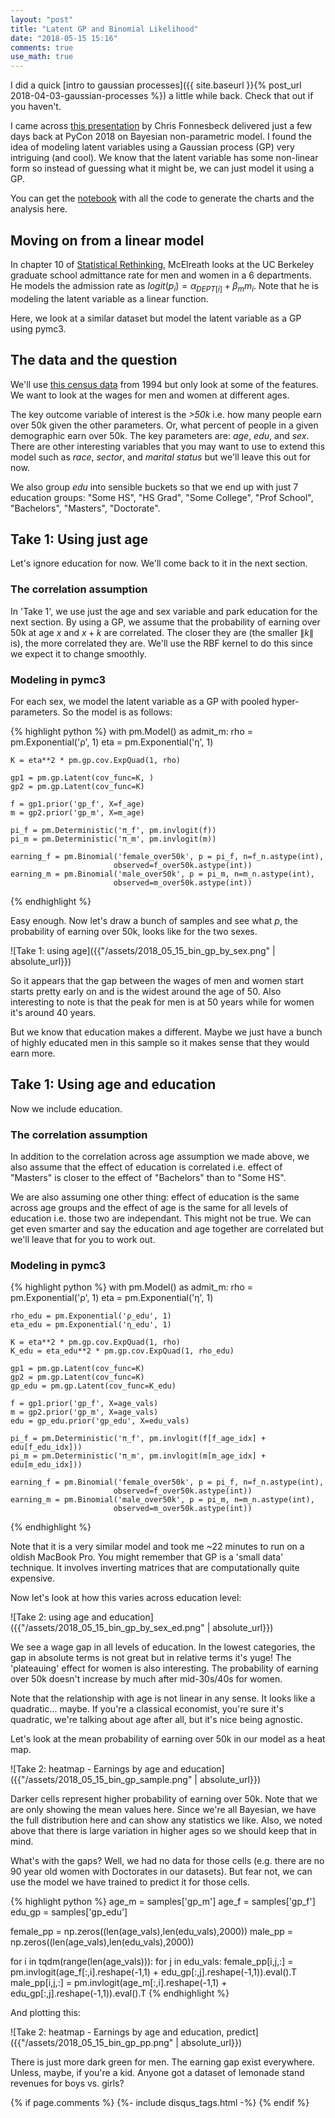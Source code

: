 ```yaml
---
layout: "post"
title: "Latent GP and Binomial Likelihood"
date: "2018-05-15 15:16"
comments: true
use_math: true
---
```


I did a quick [intro to gaussian processes]({{ site.baseurl }}{% post_url 2018-04-03-gaussian-processes %})
a little while back. Check that out if you haven't.

I came across [this presentation](https://www.youtube.com/watch?v=-sIOMs4MSuA) by Chris Fonnesbeck delivered just a few days back at PyCon 2018 on Bayesian non-parametric model. I found the idea of modeling latent variables using a Gaussian process (GP) very intriguing (and cool). We know that the latent variable has some non-linear form so instead of guessing what it might be, we can just model it using a GP.

You can get the [notebook](https://github.com/sidravi1/Blog/blob/master/nbs/Binomial%20Gaussian%20Process.ipynb) with all the code to generate the charts and the analysis here.

## Moving on from a linear model

In chapter 10 of [Statistical Rethinking](http://xcelab.net/rm/statistical-rethinking/), McElreath looks at the UC Berkeley graduate school admittance rate for men and women in a 6 departments. He models the admission rate as $logit(p_i) = \alpha_{DEPT[i]} + \beta_m m_i$. Note that he is modeling the latent variable as a linear function.

Here, we look at a similar dataset but model the latent variable as a GP using pymc3.

## The data and the question

We'll use [this census data](http://archive.ics.uci.edu/ml/datasets/Census+Income) from 1994 but only look at some of the features. We want to look at the wages for men and women at different ages.

The key outcome variable of interest is the *>50k* i.e. how many people earn over 50k given the other parameters. Or, what percent of people in a given demographic earn over 50k. The key parameters are: *age*, *edu*, and *sex*. There are other interesting variables that you may want to use to extend this model such as *race*, *sector*, and *marital status* but we'll leave this out for now.

We also group *edu* into sensible buckets so that we end up with just 7 education groups: "Some HS", "HS Grad", "Some College", "Prof School", "Bachelors", "Masters", "Doctorate".

## Take 1: Using just age

Let's ignore education for now. We'll come back to it in the next section.

### The correlation assumption

In 'Take 1', we use just the age and sex variable and park education for the next section. By using a GP, we assume that the probability of earning over 50k at age $x$ and $x + k$ are correlated. The closer they are (the smaller $\|k\|$ is), the more correlated they are. We'll use the RBF kernel to do this since we expect it to change smoothly.

### Modeling in pymc3

For each sex, we model the latent variable as a GP with pooled hyper-parameters. So the model is as follows:

{% highlight python %}
with pm.Model() as admit_m:
    rho = pm.Exponential('ρ', 1)
    eta = pm.Exponential('η', 1)

    K = eta**2 * pm.gp.cov.ExpQuad(1, rho)

    gp1 = pm.gp.Latent(cov_func=K, )
    gp2 = pm.gp.Latent(cov_func=K)

    f = gp1.prior('gp_f', X=f_age)
    m = gp2.prior('gp_m', X=m_age)

    pi_f = pm.Deterministic('π_f', pm.invlogit(f))
    pi_m = pm.Deterministic('π_m', pm.invlogit(m))

    earning_f = pm.Binomial('female_over50k', p = pi_f, n=f_n.astype(int),
                           observed=f_over50k.astype(int))
    earning_m = pm.Binomial('male_over50k', p = pi_m, n=m_n.astype(int),
                           observed=m_over50k.astype(int))
{% endhighlight %}

Easy enough. Now let's draw a bunch of samples and see what $p$, the probability of earning over 50k, looks like for the two sexes.

![Take 1: using age]({{"/assets/2018_05_15_bin_gp_by_sex.png" | absolute_url}})

So it appears that the gap between the wages of men and women start starts pretty early on and is the widest around the age of 50. Also interesting to note is that the peak for men is at 50 years while for women it's around 40 years.

But we know that education makes a different. Maybe we just have a bunch of highly educated men in this sample so it makes sense that they would earn more.

## Take 1: Using age and education

Now we include education.

### The correlation assumption

In addition to the correlation across age assumption we made above, we also assume that the effect of education is correlated i.e. effect of "Masters" is closer to the effect of "Bachelors" than to "Some HS".

We are also assuming one other thing: effect of education is the same across age groups and the effect of age is the same for all levels of education i.e. those two are independant. This might not be true. We can get even smarter and say the education and age together are correlated but we'll leave that for you to work out.

### Modeling in pymc3

{% highlight python %}
with pm.Model() as admit_m:
    rho = pm.Exponential('ρ', 1)
    eta = pm.Exponential('η', 1)

    rho_edu = pm.Exponential('ρ_edu', 1)
    eta_edu = pm.Exponential('η_edu', 1)

    K = eta**2 * pm.gp.cov.ExpQuad(1, rho)
    K_edu = eta_edu**2 * pm.gp.cov.ExpQuad(1, rho_edu)

    gp1 = pm.gp.Latent(cov_func=K)
    gp2 = pm.gp.Latent(cov_func=K)
    gp_edu = pm.gp.Latent(cov_func=K_edu)

    f = gp1.prior('gp_f', X=age_vals)
    m = gp2.prior('gp_m', X=age_vals)
    edu = gp_edu.prior('gp_edu', X=edu_vals)

    pi_f = pm.Deterministic('π_f', pm.invlogit(f[f_age_idx] + edu[f_edu_idx]))
    pi_m = pm.Deterministic('π_m', pm.invlogit(m[m_age_idx] + edu[m_edu_idx]))

    earning_f = pm.Binomial('female_over50k', p = pi_f, n=f_n.astype(int),
                           observed=f_over50k.astype(int))
    earning_m = pm.Binomial('male_over50k', p = pi_m, n=m_n.astype(int),
                           observed=m_over50k.astype(int))
{% endhighlight %}

Note that it is a very similar model and took me ~22 minutes to run on a oldish MacBook Pro. You might remember that GP is a 'small data' technique. It involves inverting matrices that are computationally quite expensive.

Now let's look at how this varies across education level:

![Take 2: using age and education]({{"/assets/2018_05_15_bin_gp_by_sex_ed.png" | absolute_url}})

We see a wage gap in all levels of education. In the lowest categories, the gap in absolute terms is not great but in relative terms it's yuge! The 'plateauing' effect for women is also interesting. The probability of earning over 50k doesn't increase by much after mid-30s/40s for women.

Note that the relationship with age is not linear in any sense. It looks like a quadratic... maybe. If you're a classical economist, you're sure it's quadratic, we're talking about age after all, but it's nice being agnostic.

Let's look at the mean probability of earning over 50k in our model as a heat map.

![Take 2: heatmap - Earnings by age and education]({{"/assets/2018_05_15_bin_gp_sample.png" | absolute_url}})

Darker cells represent higher probability of earning over 50k. Note that we are only showing the mean values here. Since we're all Bayesian, we have the full distribution here and can show any  statistics we like. Also, we noted above that there is large variation in higher ages so we should keep that in mind.

What's with the gaps? Well, we had no data for those cells (e.g. there are no 90 year old women with Doctorates in our datasets). But fear not, we can use the model we have trained to predict it for those cells.

{% highlight python %}
age_m = samples['gp_m']
age_f = samples['gp_f']
edu_gp = samples['gp_edu']

female_pp = np.zeros((len(age_vals),len(edu_vals),2000))
male_pp = np.zeros((len(age_vals),len(edu_vals),2000))

for i in tqdm(range(len(age_vals))):
    for j in edu_vals:
        female_pp[i,j,:] = pm.invlogit(age_f[:,i].reshape(-1,1) + edu_gp[:,j].reshape(-1,1)).eval().T
        male_pp[i,j,:] = pm.invlogit(age_m[:,i].reshape(-1,1) + edu_gp[:,j].reshape(-1,1)).eval().T
{% endhighlight %}        

And plotting this:

![Take 2: heatmap - Earnings by age and education, predict]({{"/assets/2018_05_15_bin_gp_pp.png" | absolute_url}})

There is just more dark green for men. The earning gap exist everywhere. Unless, maybe, if you're a kid. Anyone got a dataset of lemonade stand revenues for boys vs. girls?

{% if page.comments %}
  {%- include disqus_tags.html -%}
{% endif %}
